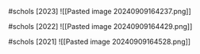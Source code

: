 #schols [2023]
![[Pasted image 20240909164237.png]]

#schols [2022]
![[Pasted image 20240909164429.png]]

#schols [2021]
![[Pasted image 20240909164528.png]]